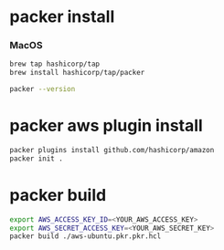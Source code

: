 # packer install
### MacOS
```bash
brew tap hashicorp/tap
brew install hashicorp/tap/packer

packer --version
```

# packer aws plugin install
```bash
packer plugins install github.com/hashicorp/amazon
packer init .
```

# packer build
```bash
export AWS_ACCESS_KEY_ID=<YOUR_AWS_ACCESS_KEY>
export AWS_SECRET_ACCESS_KEY=<YOUR_AWS_SECRET_KEY>
packer build ./aws-ubuntu.pkr.pkr.hcl
```
